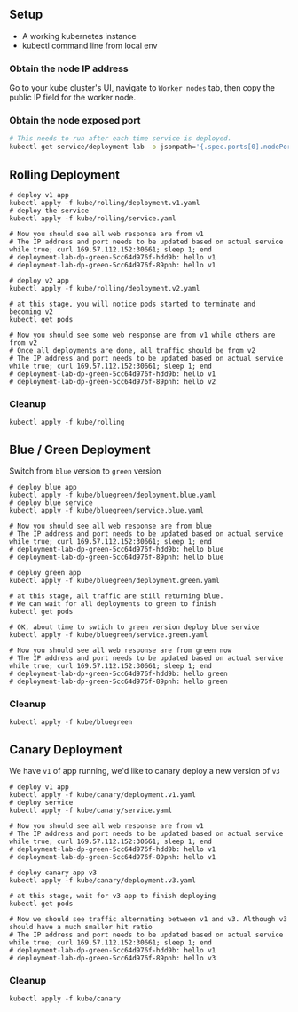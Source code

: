 ## Setup

- A working kubernetes instance
- kubectl command line from local env

### Obtain the node IP address

Go to your kube cluster's UI, navigate to `Worker nodes` tab, then copy the public IP field for the worker node.

### Obtain the node exposed port

```bash
# This needs to run after each time service is deployed.
kubectl get service/deployment-lab -o jsonpath='{.spec.ports[0].nodePort}'
```


## Rolling Deployment

```shell
# deploy v1 app
kubectl apply -f kube/rolling/deployment.v1.yaml
# deploy the service
kubectl apply -f kube/rolling/service.yaml

# Now you should see all web response are from v1
# The IP address and port needs to be updated based on actual service
while true; curl 169.57.112.152:30661; sleep 1; end
# deployment-lab-dp-green-5cc64d976f-hdd9b: hello v1
# deployment-lab-dp-green-5cc64d976f-89pnh: hello v1

# deploy v2 app
kubectl apply -f kube/rolling/deployment.v2.yaml

# at this stage, you will notice pods started to terminate and becoming v2
kubectl get pods

# Now you should see some web response are from v1 while others are from v2
# Once all deployments are done, all traffic should be from v2
# The IP address and port needs to be updated based on actual service
while true; curl 169.57.112.152:30661; sleep 1; end
# deployment-lab-dp-green-5cc64d976f-hdd9b: hello v1
# deployment-lab-dp-green-5cc64d976f-89pnh: hello v2
```

### Cleanup

```shell
kubectl apply -f kube/rolling
```

## Blue / Green Deployment

Switch from `blue` version to `green` version

```shell
# deploy blue app
kubectl apply -f kube/bluegreen/deployment.blue.yaml
# deploy blue service
kubectl apply -f kube/bluegreen/service.blue.yaml

# Now you should see all web response are from blue
# The IP address and port needs to be updated based on actual service
while true; curl 169.57.112.152:30661; sleep 1; end
# deployment-lab-dp-green-5cc64d976f-hdd9b: hello blue
# deployment-lab-dp-green-5cc64d976f-89pnh: hello blue

# deploy green app
kubectl apply -f kube/bluegreen/deployment.green.yaml

# at this stage, all traffic are still returning blue.
# We can wait for all deployments to green to finish
kubectl get pods

# OK, about time to swtich to green version deploy blue service
kubectl apply -f kube/bluegreen/service.green.yaml

# Now you should see all web response are from green now
# The IP address and port needs to be updated based on actual service
while true; curl 169.57.112.152:30661; sleep 1; end
# deployment-lab-dp-green-5cc64d976f-hdd9b: hello green
# deployment-lab-dp-green-5cc64d976f-89pnh: hello green
```

### Cleanup

```shell
kubectl apply -f kube/bluegreen
```

## Canary Deployment

We have `v1` of app running, we'd like to canary deploy a new version of `v3`

```shell
# deploy v1 app
kubectl apply -f kube/canary/deployment.v1.yaml
# deploy service
kubectl apply -f kube/canary/service.yaml

# Now you should see all web response are from v1
# The IP address and port needs to be updated based on actual service
while true; curl 169.57.112.152:30661; sleep 1; end
# deployment-lab-dp-green-5cc64d976f-hdd9b: hello v1
# deployment-lab-dp-green-5cc64d976f-89pnh: hello v1

# deploy canary app v3
kubectl apply -f kube/canary/deployment.v3.yaml

# at this stage, wait for v3 app to finish deploying
kubectl get pods

# Now we should see traffic alternating between v1 and v3. Although v3 should have a much smaller hit ratio
# The IP address and port needs to be updated based on actual service
while true; curl 169.57.112.152:30661; sleep 1; end
# deployment-lab-dp-green-5cc64d976f-hdd9b: hello v1
# deployment-lab-dp-green-5cc64d976f-89pnh: hello v3
```

### Cleanup

```shell
kubectl apply -f kube/canary
```